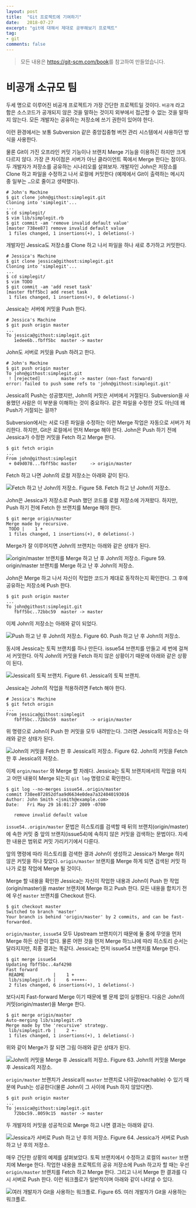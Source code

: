 ```yaml
---
layout: post
title:  "Git 프로젝트에 기여하기"
date:   2018-07-27
excerpt: "git에 대해서 제대로 공부해보기 프로젝트"
tag:
- git
comments: false
---
```


> 모든 내용은 <https://git-scm.com/book>를 참고하여 만들었습니다.

**비공개 소규모 팀**
===

두세 명으로 이루어진 비공개 프로젝트가 가장 간단한 프로젝트일 것이다. `비공개` 라고 함은 소스코드가 공개되지 않은 것을 말하는 것이지 외부에서 접근할 수 없는 것을 말하지 않는다. 모든 개발자는 공유하는 저장소에 쓰기 권한이 있어야 한다.

이런 환경에서는 보통 Subversion 같은 중앙집중형 버전 관리 시스템에서 사용하던 방식을 사용한다.

물론 Git이 가진 오프라인 커밋 기능이나 브랜치 Merge 기능을 이용하긴 하지만 크게 다르지 않다. 가장 큰 차이점은 서버가 아닌 클라이언트 쪽에서 Merge 한다는 점이다. 두 개발자가 저장소를 공유하는 시나리오를 살펴보자. 개발자인 John은 저장소를 Clone 하고 파일을 수정하고 나서 로컬에 커밋한다 (예제에서 Git이 출력하는 메시지 중 일부는 `…​`으로 줄이고 생략했다).

```
# John's Machine
$ git clone john@githost:simplegit.git
Cloning into 'simplegit'...
...
$ cd simplegit/
$ vim lib/simplegit.rb
$ git commit -am 'remove invalid default value'
[master 738ee87] remove invalid default value
 1 files changed, 1 insertions(+), 1 deletions(-)
```

개발자인 Jessica도 저장소를 Clone 하고 나서 파일을 하나 새로 추가하고 커밋한다.

```
# Jessica's Machine
$ git clone jessica@githost:simplegit.git
Cloning into 'simplegit'...
...
$ cd simplegit/
$ vim TODO
$ git commit -am 'add reset task'
[master fbff5bc] add reset task
 1 files changed, 1 insertions(+), 0 deletions(-)
```

Jessica는 서버에 커밋을 Push 한다.

```
# Jessica's Machine
$ git push origin master
...
To jessica@githost:simplegit.git
   1edee6b..fbff5bc  master -> master
```

John도 서버로 커밋을 Push 하려고 한다.

```
# John's Machine
$ git push origin master
To john@githost:simplegit.git
 ! [rejected]        master -> master (non-fast forward)
error: failed to push some refs to 'john@githost:simplegit.git'
```

Jessica의 Push는 성공했지만, John의 커밋은 서버에서 거절된다. Subversion을 사용했던 사람은 이 부분을 이해하는 것이 중요하다. 같은 파일을 수정한 것도 아닌데 왜 Push가 거절되는 걸까?

Subversion에서는 서로 다른 파일을 수정하는 이런 Merge 작업은 자동으로 서버가 처리한다. 하지만, Git은 로컬에서 먼저 Merge 해야 한다. John은 Push 하기 전에 Jessica가 수정한 커밋을 Fetch 하고 Merge 한다.

```
$ git fetch origin
...
From john@githost:simplegit
 + 049d078...fbff5bc master     -> origin/master
```

Fetch 하고 나면 John의 로컬 저장소는 아래와 같이 된다.

![Fetch 하고 난 John의 저장소.](https://git-scm.com/book/en/v2/images/small-team-1.png)
Figure 58. Fetch 하고 난 John의 저장소.

John은 Jessica가 저장소로 Push 했던 코드를 로컬 저장소에 가져왔다. 하지만, Push 하기 전에 Fetch 한 브랜치를 Merge 해야 한다.

```
$ git merge origin/master
Merge made by recursive.
 TODO |    1 +
 1 files changed, 1 insertions(+), 0 deletions(-)
```

Merge가 잘 이루어지면 John의 브랜치는 아래와 같은 상태가 된다.

![`origin/master` 브랜치를 Merge 하고 난 후 John의 저장소.](https://git-scm.com/book/en/v2/images/small-team-2.png)
Figure 59. origin/master 브랜치를 Merge 하고 난 후 John의 저장소.

John은 Merge 하고 나서 자신이 작업한 코드가 제대로 동작하는지 확인한다. 그 후에 공유하는 저장소에 Push 한다.

```
$ git push origin master
...
To john@githost:simplegit.git
   fbff5bc..72bbc59  master -> master
```

이제 John의 저장소는 아래와 같이 되었다.

![Push 하고 난 후 John의 저장소.](https://git-scm.com/book/en/v2/images/small-team-3.png)
Figure 60. Push 하고 난 후 John의 저장소.

동시에 Jessica는 토픽 브랜치를 하나 만든다. issue54 브랜치를 만들고 세 번에 걸쳐서 커밋한다. 아직 John의 커밋을 Fetch 하지 않은 상황이기 때문에 아래와 같은 상황이 된다.

![Jessica의 토픽 브랜치.](https://git-scm.com/book/en/v2/images/small-team-4.png)
Figure 61. Jessica의 토픽 브랜치.

Jessica는 John의 작업을 적용하려면 Fetch 해야 한다.

```
# Jessica's Machine
$ git fetch origin
...
From jessica@githost:simplegit
   fbff5bc..72bbc59  master     -> origin/master
```

위 명령으로 John이 Push 한 커밋을 모두 내려받는다. 그러면 Jessica의 저장소는 아래와 같은 상태가 된다.

![John의 커밋을 Fetch 한 후 Jessica의 저장소.](https://git-scm.com/book/en/v2/images/small-team-5.png)
Figure 62. John의 커밋을 Fetch 한 후 Jessica의 저장소.

이제 `orgin/master` 와 Merge 할 차례다. Jessica는 토픽 브랜치에서의 작업을 마치고 어떤 내용이 Merge 되는지 `git log` 명령으로 확인한다.

```
$ git log --no-merges issue54..origin/master
commit 738ee872852dfaa9d6634e0dea7a324040193016
Author: John Smith <jsmith@example.com>
Date:   Fri May 29 16:01:27 2009 -0700

   remove invalid default value
```

`issue54..origin/master` 문법은 히스토리를 검색할 때 뒤의 브랜치(origin/master)에 속한 커밋 중 앞의 브랜치(issue54)에 속하지 않은 커밋을 검색하는 문법이다. 자세한 내용은 범위로 커밋 가리키기에서 다룬다.

앞의 명령에 따라 히스토리를 검색한 결과 John이 생성하고 Jessica가 Merge 하지 않은 커밋을 하나 찾았다. `origin/master` 브랜치를 Merge 하게 되면 검색된 커밋 하나가 로컬 작업에 Merge 될 것이다.

Merge 할 내용을 확인한 Jessica는 자신이 작업한 내용과 John이 Push 한 작업(origin/master)을 master 브랜치에 Merge 하고 Push 한다. 모든 내용을 합치기 전에 우선 `master` 브랜치를 Checkout 한다.

```
$ git checkout master
Switched to branch 'master'
Your branch is behind 'origin/master' by 2 commits, and can be fast-forwarded.
```

`origin/master`, `issue54` 모두 Upstream 브랜치이기 때문에 둘 중에 무엇을 먼저 Merge 하든 상관이 없다. 물론 어떤 것을 먼저 Merge 하느냐에 따라 히스토리 순서는 달라지지만, 최종 결과는 똑같다. Jessica는 먼저 issue54 브랜치를 Merge 한다.

```
$ git merge issue54
Updating fbff5bc..4af4298
Fast forward
 README           |    1 +
 lib/simplegit.rb |    6 +++++-
 2 files changed, 6 insertions(+), 1 deletions(-)
```

보다시피 Fast-forward Merge 이기 때문에 별 문제 없이 실행된다. 다음은 John의 커밋(origin/master)을 Merge 한다.

```
$ git merge origin/master
Auto-merging lib/simplegit.rb
Merge made by the 'recursive' strategy.
 lib/simplegit.rb |    2 +-
 1 files changed, 1 insertions(+), 1 deletions(-)
```

위와 같이 Merge가 잘 되면 그림 아래와 같은 상태가 된다.

![John의 커밋을 Merge 후 Jessica의 저장소.](https://git-scm.com/book/en/v2/images/small-team-6.png)
Figure 63. John의 커밋을 Merge 후 Jessica의 저장소.

`origin/master` 브랜치가 Jessica의 `master` 브랜치로 나아갈(reachable) 수 있기 때문에 Push는 성공한다(물론 John이 그 사이에 Push 하지 않았다면).

```
$ git push origin master
...
To jessica@githost:simplegit.git
   72bbc59..8059c15  master -> master
```

두 개발자의 커밋을 성공적으로 Merge 하고 나면 결과는 아래와 같다.

![Jessica가 서버로 Push 하고 난 후의 저장소.](https://git-scm.com/book/en/v2/images/small-team-7.png)
Figure 64. Jessica가 서버로 Push 하고 난 후의 저장소.

매우 간단한 상황의 예제를 살펴보았다. 토픽 브랜치에서 수정하고 로컬의 `master` 브랜치에 Merge 한다. 작업한 내용을 프로젝트의 공유 저장소에 Push 하고자 할 때는 우선 `origin/master` 브랜치를 Fetch 하고 Merge 한다. 그리고 나서 Merge 한 결과를 다시 서버로 Push 한다. 이런 워크플로가 일반적이며 아래와 같이 나타낼 수 있다.

![여러 개발자가 Git을 사용하는 워크플로.](https://git-scm.com/book/en/v2/images/small-team-flow.png)
Figure 65. 여러 개발자가 Git을 사용하는 워크플로.